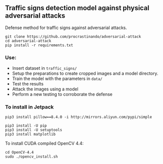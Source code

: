 ## Traffic signs detection model against physical adversarial attacks

Defense method for traffic signs against adversarial attacks.

```
git clone https://github.com/procrastinando/adversarial-attack
cd adversarial-attack
pip install -r requirements.txt
```

### Use:
- Insert dataset in ```traffic_signs/```
- Setup the preparations to create cropped images and a model directory.
- Train the model with the parameters in ```data/```
- Test the results
- Attack the images using a model
- Perform a new testing to corroborate the defense

### To install in Jetpack
```
pip3 install pillow==8.4.0 -i http://mirrors.aliyun.com/pypi/simple
```
```
pip3 install -U pip
pip3 install -U setuptools
pip3 install matplotlib
```
To install CUDA compiled OpenCV 4.4:
```
cd OpenCV-4.4
sudo ./opencv_install.sh
```
